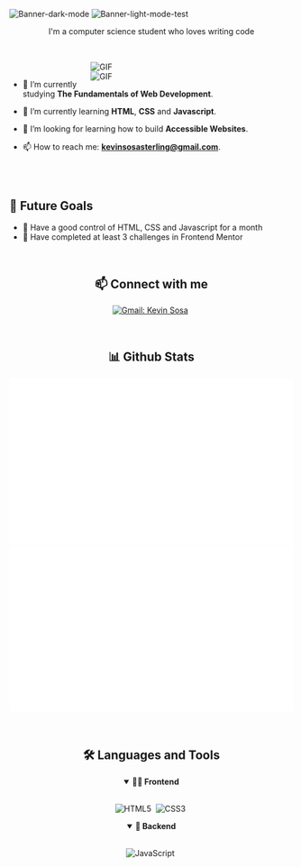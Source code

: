 <!-- Banner 20232A -->
![Banner-dark-mode](https://user-images.githubusercontent.com/90595158/224519176-25966d34-9593-4f48-8216-9d9ba80eb586.png#gh-dark-mode-only)
![Banner-light-mode-test](https://user-images.githubusercontent.com/90595158/221481850-84df7f4c-2193-445d-9aba-d4eee0be7f5c.png#gh-light-mode-only)


<p align="center">
I'm a computer science student who loves writing code 
</p>

##

<br>

<!--- Web illustrations by Storyset ( https://storyset.com/web ) --->
<img align="right" alt="GIF" src="https://user-images.githubusercontent.com/90595158/224520261-cac35362-4a70-4108-85c8-260ac8e0b0bd.svg#gh-dark-mode-only" width="360px"/>
<img align="right" alt="GIF" src="https://user-images.githubusercontent.com/90595158/224520109-e00b8f1e-08c9-4316-9920-ea4e88701a61.svg#gh-light-mode-only" width="360px"/>


<br>



- 🔭 I’m currently studying **The Fundamentals of Web Development**.

- 🌱 I’m currently learning **HTML**, **CSS** and **Javascript**.

- 🤝 I’m looking for learning how to build **Accessible Websites**.

- 📫 How to reach me: **kevinsosasterling@gmail.com**.



<br>
<br>

## 🎯 Future Goals

- 🌟 Have a good control of HTML, CSS and Javascript for a month
- 🚩 Have completed at least 3 challenges in Frontend Mentor

<br>

<h2 align="center">📫 Connect with me</h2>

<div align = "center">
    
[![Gmail: Kevin Sosa](https://img.shields.io/badge/-gmail-red?style=for-the-badge&logo=Gmail&logoColor=white&link=mailto:kevinsosasterling@gmail.com)](mailto:kevinsosasterling@gmail.com)&nbsp;
  
</div>

<br>
<h2 align="center">📊 Github Stats</h2>

<div align = "center">

![Stats Overview](https://raw.githubusercontent.com/KevSSter/github-stats/master/generated/overview.svg#gh-dark-mode-only)
![Most Used Languages](https://raw.githubusercontent.com/KevSSter/github-stats/master/generated/languages.svg#gh-dark-mode-only)

</div>
<br>



<div align = "center">

<h2 align="center">🛠️ Languages and Tools</h2>

<details open>
<summary><b>🏄‍♂️ Frontend</b></summary>
<br>
  
![HTML5](https://img.shields.io/badge/-HTML5-E34F26?style=for-the-badge&logo=html5&logoColor=white)&nbsp;
![CSS3](https://img.shields.io/badge/-CSS3-1572B6?style=for-the-badge&logo=css3)&nbsp;
</details>

<details open>
<summary><b>🧰 Backend</b></summary>
<br>

![JavaScript](https://img.shields.io/badge/Javascript-F7DF1E.svg?style=for-the-badge&logo=javascript&logoColor=black)&nbsp;
</details>
